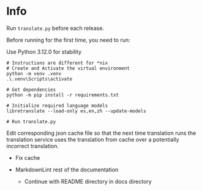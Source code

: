 # Info

Run `translate.py` before each release.

Before running for the first time, you need to run:

Use Python 3.12.0 for stability

```pwsh
# Instructions are different for *nix
# Create and Activate the virtual environment
python -m venv .venv
.\.venv\Scripts\activate

# Get dependencies
python -m pip install -r requirements.txt

# Initialize required language models
libretranslate --load-only es,en,zh --update-models                             

# Run translate.py
```

Edit corresponding json cache file so that the next time translation runs the
translation service uses the translation from cache over a potentially incorrect
translation.

- Fix cache

- MarkdownLint rest of the documentation
  - Continue with README directory in docs directory

